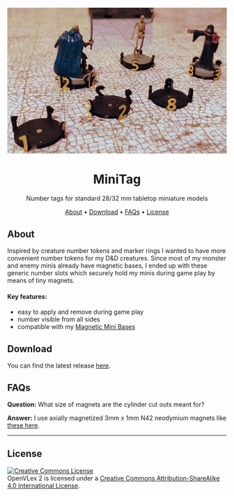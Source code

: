 <p align="center"><img src="img/sample.jpg" alt="MiniTag showcase 1" width="600"></p>

<h1 align="center">MiniTag</h1>
<p align="center">Number tags for standard 28/32 mm tabletop miniature models</p>
<p align="center">
  <a href="#about">About</a> •
  <a href="#download">Download</a> •
  <a href="#faqs">FAQs</a> •
  <a href="#license">License</a>
</p>

## About

Inspired by creature number tokens and marker rings I wanted to have more convenient number tokens for my D&D creatures. Since most of my monster and enemy minis already have magnetic bases, I ended up with these generic number slots which securely hold my minis during game play by means of tiny magnets.

#### Key features:

- easy to apply and remove during game play
- number visible from all sides
- compatible with my [Magnetic Mini Bases](https://github.com/manolitto/minibase)

## Download

You can find the latest release [here](https://github.com/manolitto/minitag/releases/latest).

## FAQs

**Question:** What size of magnets are the cylinder cut outs meant for?

**Answer:** I use axially magnetized 3mm x 1mm N42 neodymium magnets like [these here](https://www.amazon.de/dp/B007JTKMA8/).

---

## License

<a rel="license" href="http://creativecommons.org/licenses/by-sa/4.0/"><img alt="Creative Commons License" style="border-width:0" src="https://i.creativecommons.org/l/by-sa/4.0/88x31.png" /></a><br /><span xmlns:dct="http://purl.org/dc/terms/" property="dct:title">OpenVLex 2</span> is licensed under a <a rel="license" href="http://creativecommons.org/licenses/by-sa/4.0/">Creative Commons Attribution-ShareAlike 4.0 International License</a>.
